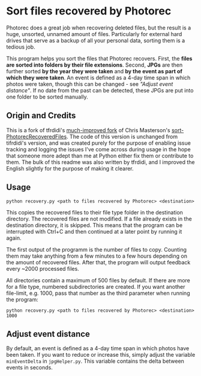 # Sort files recovered by Photorec

Photorec does a great job when recovering deleted files, but the result is a huge, unsorted, unnamed amount of files. Particularly for external hard drives that serve as a backup of all your personal data, sorting them is a tedious job.

This program helps you sort the files that Photorec recovers. First, the **files are sorted into folders by their file extensions**. Second, **JPGs** are then further sorted **by the year they were taken** and **by the event as part of which they were taken**. An event is defined as a 4-day time span in which photos were taken, though this can be changed - see *"Adjust event distance"*. If no date from the past can be detected, these JPGs are put into one folder to be sorted manually.

## Origin and Credits

This is a fork of tfrdidi's [much-improved fork](https://github.com/tfrdidi/sort-PhotorecRecoveredFiles) of Chris Masterson's [sort-PhotorecRecoveredFiles](https://github.com/ChrisMagnuson/sort-PhotorecRecoveredFiles). The code of this version is unchanged from tifrdidi's version, and was created purely for the purpose of enabling issue tracking and logging the issues I've come across during usage in the hope that someone more adept than me at Python either fix them or contribute to them. The bulk of this readme was also written by tfrdidi, and I improved the English slightly for the purpose of making it clearer.

## Usage

```python recovery.py <path to files recovered by Photorec> <destination>```

This copies the recovered files to their file type folder in the destination directory. The recovered files are not modified. If a file already exists in the destination directory, it is skipped. This means that the program can be interrupted with Ctrl+C and then continued at a later point by running it again.

The first output of the programm is the number of files to copy. Counting them may take anything from a few minutes to a few hours depending on the amount of recovered files. After that, the program will output feedback every ~2000 processed files.

All directories contain a maximum of 500 files by default. If there are more for a file type, numbered subdirectories are created. If you want another file-limit, e.g. 1000, pass that number as the third parameter when running the program:

```python recovery.py <path to files recovered by Photorec> <destination> 1000```

## Adjust event distance

By default, an event is defined as a 4-day time span in which photos have been taken. If you want to reduce or increase this, simply adjust the variable ```minEventDelta``` in ```jpgHelper.py```. This variable contains the delta between events in seconds. 
